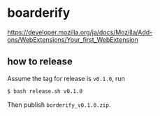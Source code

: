 # boarderify

https://developer.mozilla.org/ja/docs/Mozilla/Add-ons/WebExtensions/Your_first_WebExtension

## how to release

Assume the tag for release is `v0.1.0`, run

```bash
$ bash release.sh v0.1.0
```

Then publish `borderify_v0.1.0.zip`.